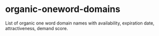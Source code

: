 # organic-oneword-domains
List of organic one word domain names with availability, expiration date, attractiveness, demand score.
